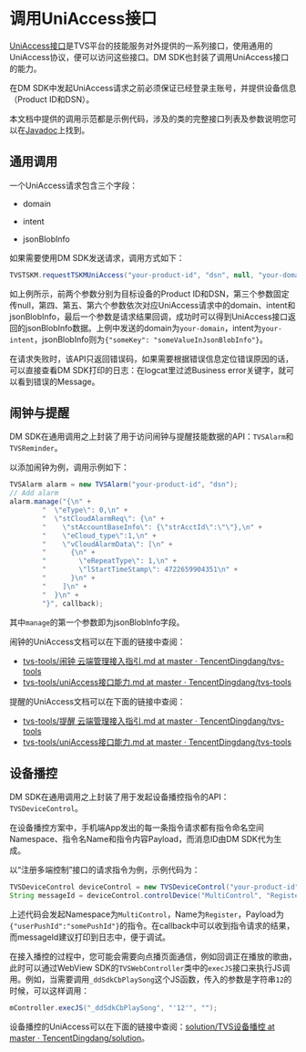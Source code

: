 # 调用UniAccess接口

[UniAccess接口](https://github.com/TencentDingdang/tvs-tools/blob/master/doc/uniAccess%E6%8E%A5%E5%8F%A3%E8%83%BD%E5%8A%9B.md)是TVS平台的技能服务对外提供的一系列接口，使用通用的UniAccess协议，便可以访问这些接口。DM SDK也封装了调用UniAccess接口的能力。

在DM SDK中发起UniAccess请求之前必须保证已经登录主账号，并提供设备信息（Product ID和DSN）。

本文档中提供的调用示范都是示例代码，涉及的类的完整接口列表及参数说明您可以在[Javadoc](https://tencentdingdang.github.io/dmsdk/android/latest-redirect.html)上找到。

## 通用调用

一个UniAccess请求包含三个字段：

 * domain

 * intent

 * jsonBlobInfo

如果需要使用DM SDK发送请求，调用方式如下：

```java
TVSTSKM.requestTSKMUniAccess("your-product-id", "dsn", null, "your-domain", "your-intent", "{\"someKey\": \"someValueInJsonBlobInfo\"}", callback);
```

如上例所示，前两个参数分别为目标设备的Product ID和DSN，第三个参数固定传null，第四、第五、第六个参数依次对应UniAccess请求中的domain、intent和jsonBlobInfo，最后一个参数是请求结果回调，成功时可以得到UniAccess接口返回的jsonBlobInfo数据。上例中发送的domain为`your-domain`，intent为`your-intent`，jsonBlobInfo则为`{"someKey": "someValueInJsonBlobInfo"}`。

在请求失败时，该API只返回错误码，如果需要根据错误信息定位错误原因的话，可以直接查看DM SDK打印的日志：在logcat里过滤Business error关键字，就可以看到错误的Message。

## 闹钟与提醒

DM SDK在通用调用之上封装了用于访问闹钟与提醒技能数据的API：`TVSAlarm`和`TVSReminder`。

以添加闹钟为例，调用示例如下：

```java
TVSAlarm alarm = new TVSAlarm("your-product-id", "dsn");
// Add alarm
alarm.manage("{\n" +
        "  \"eType\": 0,\n" +
        "  \"stCloudAlarmReq\": {\n" +
        "    \"stAccountBaseInfo\": {\"strAcctId\":\"\"},\n" +
        "    \"eCloud_type\":1,\n" +
        "    \"vCloudAlarmData\": [\n" +
        "      {\n" +
        "        \"eRepeatType\": 1,\n" +
        "        \"lStartTimeStamp\": 4722659904351\n" +
        "      }\n" +
        "    ]\n" +
        "  }\n" +
        "}", callback);
```

其中`manage`的第一个参数即为jsonBlobInfo字段。

闹钟的UniAccess文档可以在下面的链接中查阅：

 * [tvs-tools/闹钟 云端管理接入指引.md at master · TencentDingdang/tvs-tools](https://github.com/TencentDingdang/tvs-tools/blob/master/doc/%E9%97%B9%E9%92%9F%20%E4%BA%91%E7%AB%AF%E7%AE%A1%E7%90%86%E6%8E%A5%E5%85%A5%E6%8C%87%E5%BC%95.md)
 * [tvs-tools/uniAccess接口能力.md at master · TencentDingdang/tvs-tools](https://github.com/TencentDingdang/tvs-tools/blob/master/doc/uniAccess%E6%8E%A5%E5%8F%A3%E8%83%BD%E5%8A%9B.md#3-%E8%AE%BE%E5%A4%87%E9%97%B9%E9%92%9F%E6%95%B0%E6%8D%AE%E5%90%8C%E6%AD%A5)

提醒的UniAccess文档可以在下面的链接中查阅：

 * [tvs-tools/提醒 云端管理接入指引.md at master · TencentDingdang/tvs-tools](https://github.com/TencentDingdang/tvs-tools/blob/master/doc/%E6%8F%90%E9%86%92%20%E4%BA%91%E7%AB%AF%E7%AE%A1%E7%90%86%E6%8E%A5%E5%85%A5%E6%8C%87%E5%BC%95.md)
 * [tvs-tools/uniAccess接口能力.md at master · TencentDingdang/tvs-tools](https://github.com/TencentDingdang/tvs-tools/blob/master/doc/uniAccess%E6%8E%A5%E5%8F%A3%E8%83%BD%E5%8A%9B.md#4-%E8%AE%BE%E5%A4%87%E6%8F%90%E9%86%92%E6%95%B0%E6%8D%AE%E5%90%8C%E6%AD%A5)

## 设备播控

DM SDK在通用调用之上封装了用于发起设备播控指令的API：`TVSDeviceControl`。

在设备播控方案中，手机端App发出的每一条指令请求都有指令命名空间Namespace、指令名Name和指令内容Payload，而消息ID由DM SDK代为生成。

以“注册多端控制”接口的请求指令为例，示例代码为：

```java
TVSDeviceControl deviceControl = new TVSDeviceControl("your-product-id", "dsn");
String messageId = deviceControl.controlDevice("MultiControl", "Register", "{\"userPushId\":\"somePushId\"}", callback);
```

上述代码会发起Namespace为`MultiControl`，Name为`Register`，Payload为`{"userPushId":"somePushId"}`的指令。在callback中可以收到指令请求的结果，而messageId建议打印到日志中，便于调试。

在接入播控的过程中，您可能会需要向点播页面通信，例如回调正在播放的歌曲，此时可以通过WebView SDK的`TVSWebController`类中的`execJS`接口来执行JS调用。例如，当需要调用`_ddSdkCbPlaySong`这个JS函数，传入的参数是字符串`12`的时候，可以这样调用：

```java
mController.execJS("_ddSdkCbPlaySong", "'12'", "");
```

设备播控的UniAccess可以在下面的链接中查阅：[solution/TVS设备播控 at master · TencentDingdang/solution](https://github.com/TencentDingdang/solution/tree/master/TVS%E8%AE%BE%E5%A4%87%E6%92%AD%E6%8E%A7)。